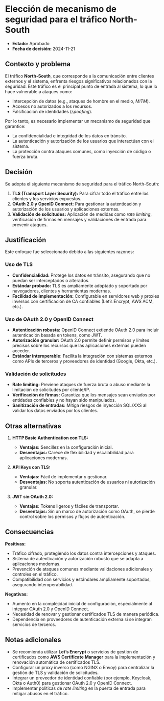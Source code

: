 # Elección de mecanismo de seguridad para el tráfico North-South

- **Estado:** Aprobado  
- **Fecha de decisión:** 2024-11-21  

## Contexto y problema  

El tráfico **North-South**, que corresponde a la comunicación entre clientes externos y el sistema, enfrenta riesgos significativos relacionados con la seguridad. Este tráfico es el principal punto de entrada al sistema, lo que lo hace vulnerable a ataques como:  
- Intercepción de datos (e.g., ataques de hombre en el medio, *MITM*).  
- Accesos no autorizados a los recursos.  
- Falsificación de identidades (*spoofing*).  

Por lo tanto, es necesario implementar un mecanismo de seguridad que garantice:  
- La confidencialidad e integridad de los datos en tránsito.  
- La autenticación y autorización de los usuarios que interactúan con el sistema.  
- La protección contra ataques comunes, como inyección de código o fuerza bruta.  

## Decisión  

Se adopta el siguiente mecanismo de seguridad para el tráfico North-South:  
1. **TLS (Transport Layer Security):** Para cifrar todo el tráfico entre los clientes y los servicios expuestos.  
2. **OAuth 2.0 y OpenID Connect:** Para gestionar la autenticación y autorización de los usuarios y aplicaciones externas.  
3. **Validación de solicitudes:** Aplicación de medidas como *rate limiting*, verificación de firmas en mensajes y validaciones de entrada para prevenir ataques.  

## Justificación  

Este enfoque fue seleccionado debido a las siguientes razones:

### Uso de TLS  
- **Confidencialidad:** Protege los datos en tránsito, asegurando que no puedan ser interceptados o alterados.  
- **Estándar probado:** TLS es ampliamente adoptado y soportado por navegadores, clientes y herramientas modernas.  
- **Facilidad de implementación:** Configurable en servidores web y proxies inversos con certificación de CA confiables (Let’s Encrypt, AWS ACM, etc.).

### Uso de OAuth 2.0 y OpenID Connect  
- **Autenticación robusta:** OpenID Connect extiende OAuth 2.0 para incluir autenticación basada en tokens, como JWT.  
- **Autorización granular:** OAuth 2.0 permite definir permisos y límites precisos sobre los recursos que las aplicaciones externas pueden acceder.  
- **Estándar interoperable:** Facilita la integración con sistemas externos como APIs de terceros y proveedores de identidad (Google, Okta, etc.).  

### Validación de solicitudes  
- **Rate limiting:** Previene ataques de fuerza bruta o abuso mediante la limitación de solicitudes por cliente/IP.  
- **Verificación de firmas:** Garantiza que los mensajes sean enviados por entidades confiables y no hayan sido manipulados.  
- **Sanitización de entradas:** Mitiga riesgos de inyección SQL/XXS al validar los datos enviados por los clientes.  

## Otras alternativas  

1. **HTTP Basic Authentication con TLS:**  
   - **Ventajas:** Sencillez en la configuración inicial.  
   - **Desventajas:** Carece de flexibilidad y escalabilidad para aplicaciones modernas.  

2. **API Keys con TLS:**  
   - **Ventajas:** Fácil de implementar y gestionar.  
   - **Desventajas:** No soporta autenticación de usuarios ni autorización granular.  

3. **JWT sin OAuth 2.0:**  
   - **Ventajas:** Tokens ligeros y fáciles de transportar.  
   - **Desventajas:** Sin un marco de autorización como OAuth, se pierde control sobre los permisos y flujos de autenticación.  

## Consecuencias  

**Positivas:**  
- Tráfico cifrado, protegiendo los datos contra intercepciones y ataques.  
- Sistema de autenticación y autorización robusto que se adapta a aplicaciones modernas.  
- Prevención de ataques comunes mediante validaciones adicionales y controles en el tráfico.  
- Compatibilidad con servicios y estándares ampliamente soportados, asegurando interoperabilidad.  

**Negativas:**  
- Aumento en la complejidad inicial de configuración, especialmente al integrar OAuth 2.0 y OpenID Connect.  
- Necesidad de renovar y gestionar certificados TLS de manera periódica.  
- Dependencia en proveedores de autenticación externa si se integran servicios de terceros.  

## Notas adicionales  

- Se recomienda utilizar **Let’s Encrypt** o servicios de gestión de certificados como **AWS Certificate Manager** para la implementación y renovación automática de certificados TLS.  
- Configurar un proxy inverso (como NGINX o Envoy) para centralizar la gestión de TLS y validación de solicitudes.  
- Integrar un proveedor de identidad confiable (por ejemplo, Keycloak, Okta o Auth0) para gestionar OAuth 2.0 y OpenID Connect.  
- Implementar políticas de *rate limiting* en la puerta de entrada para mitigar abusos en el tráfico.  
